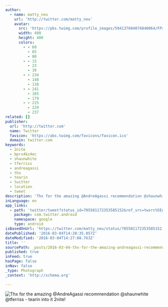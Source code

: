 ```yaml
---
author:
  - name: matty_neu
    url: 'http://twitter.com/matty_neu'
    avatar:
      src: 'https://pbs.twimg.com/profile_images/594137604074840064/FPxc-Qng_400x400.jpg'
      width: 400
      height: 400
      colors:
        - - 60
          - 65
          - 80
        - - 15
          - 23
          - 39
        - - 234
          - 148
          - 138
        - - 241
          - 185
          - 179
        - - 225
          - 229
          - 237
related: []
publisher:
  url: 'http://twitter.com'
  name: Twitter
  favicon: 'https://abs.twimg.com/favicons/favicon.ico'
  domain: twitter.com
keywords:
  - 2nite
  - bprs4kz4ec
  - shaunwhite
  - tferriss
  - andreagassi
  - thx
  - tearin
  - twitter
  - location
  - tweet
description: 'Thx for the amazing @AndreAgassi recommendation @shaunwhite @tferriss - tearin into it 2nite!'
inLanguage: en
app_links:
  - path: 'twitter/tweet?status_id=705581172353585152&ref_src=twsrc%5Egoogle%7Ctwcamp%5Eandroidseo%7Ctwgr%5Estatus%7Ctwterm%5E705581172353585152'
    package: com.twitter.android
    namespace: google
    type: android
isBasedOnUrl: 'https://twitter.com/matty_neu/status/705581172353585152'
datePublished: '2016-03-04T14:28:35.057Z'
dateModified: '2016-03-04T14:27:08.763Z'
title: ''
sourcePath: _posts/2016-03-04-thx-for-the-amazing-andreagassi-recommendation-shaunwhite.md
published: true
inFeed: true
hasPage: false
inNav: false
_type: Photograph
_context: 'http://schema.org'

---
```

![Thx for the amazing &commat;AndreAgassi recommendation &commat;shaunwhite &commat;tferriss - tearin into it 2nite&excl;](https://pbs.twimg.com/media/Ccq6UwDWwAAFh3s.jpg:large)